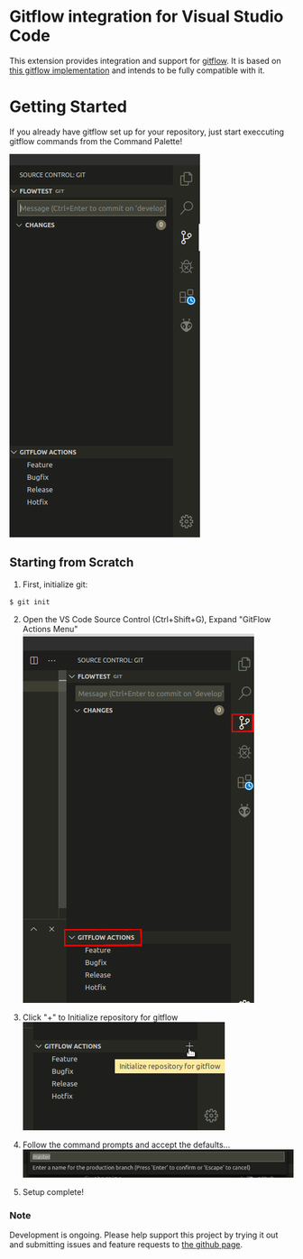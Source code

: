 # Gitflow integration for Visual Studio Code

This extension provides integration and support for [gitflow](http://nvie.com/posts/a-successful-git-branching-model/).
It is based on [this gitflow implementation](https://github.com/nvie/gitflow)
and intends to be fully compatible with it.

# Getting Started

If you already have gitflow set up for your repository, just start execcuting
gitflow commands from the Command Palette!

![Opening example](res/gitflow.png)

## Starting from Scratch

1. First, initialize git:

```sh
$ git init
```

2. Open the VS Code Source Control (Ctrl+Shift+G), Expand "GitFlow Actions Menu"
   ![Open Gitflow Action](res/Step0.png)

3. Click "+" to Initialize repository for gitflow
   ![Initializing Git Flow](res/Step1.png)

4. Follow the command prompts and accept the defaults...
   ![Defaults](res/defaults.png)

5. Setup complete!

### Note

Development is ongoing. Please help support this project by trying it out
and submitting issues and feature requests to [the github page](https://github.com/vector-of-bool/vscode-gitflow).
